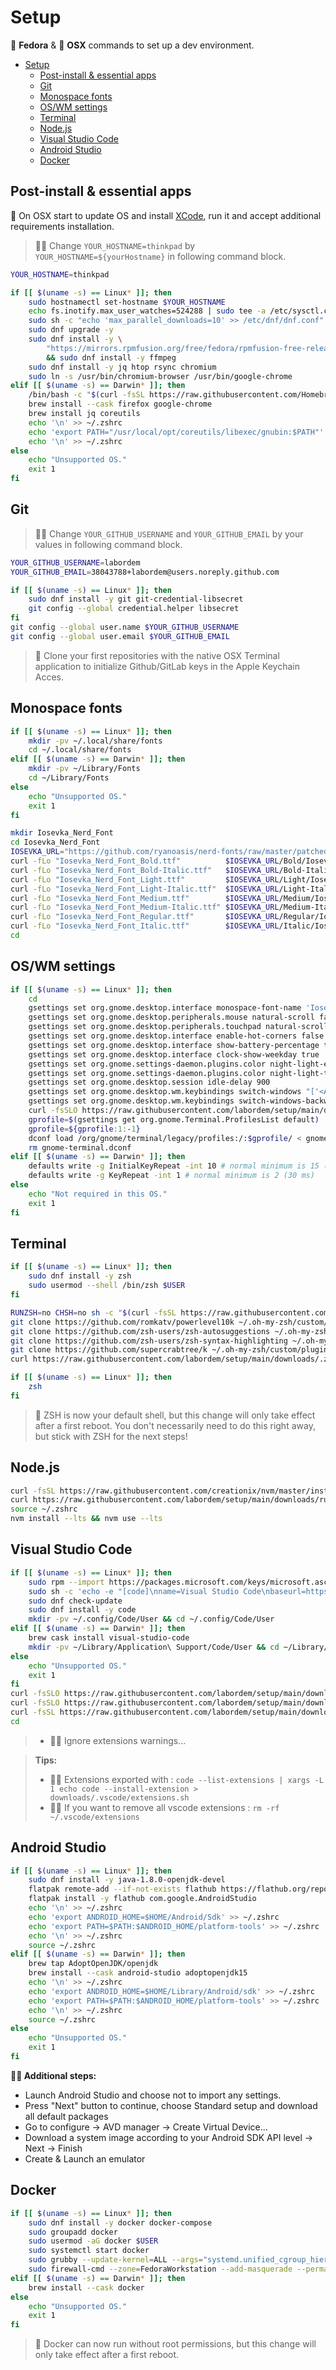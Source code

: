 # Setup

🐧 **Fedora** & 🍎 **OSX** commands to set up a dev environment.

- [Setup](#setup)
  - [Post-install \& essential apps](#post-install--essential-apps)
  - [Git](#git)
  - [Monospace fonts](#monospace-fonts)
  - [OS/WM settings](#oswm-settings)
  - [Terminal](#terminal)
  - [Node.js](#nodejs)
  - [Visual Studio Code](#visual-studio-code)
  - [Android Studio](#android-studio)
  - [Docker](#docker)

## Post-install & essential apps

🍎 On OSX start to update OS and install [XCode](https://itunes.apple.com/us/app/xcode/id497799835), run it and accept additional requirements installation.

> 🐧🍎 Change `YOUR_HOSTNAME=thinkpad` by `YOUR_HOSTNAME=${yourHostname}` in following command block.

```bash
YOUR_HOSTNAME=thinkpad

if [[ $(uname -s) == Linux* ]]; then
    sudo hostnamectl set-hostname $YOUR_HOSTNAME
    echo fs.inotify.max_user_watches=524288 | sudo tee -a /etc/sysctl.conf && sudo sysctl -p
    sudo sh -c "echo 'max_parallel_downloads=10' >> /etc/dnf/dnf.conf"
    sudo dnf upgrade -y
    sudo dnf install -y \
        "https://mirrors.rpmfusion.org/free/fedora/rpmfusion-free-release-$(rpm -E %fedora).noarch.rpm" \
        && sudo dnf install -y ffmpeg
    sudo dnf install -y jq htop rsync chromium
    sudo ln -s /usr/bin/chromium-browser /usr/bin/google-chrome
elif [[ $(uname -s) == Darwin* ]]; then
    /bin/bash -c "$(curl -fsSL https://raw.githubusercontent.com/Homebrew/install/HEAD/install.sh)"
    brew install --cask firefox google-chrome
    brew install jq coreutils
    echo '\n' >> ~/.zshrc
    echo 'export PATH="/usr/local/opt/coreutils/libexec/gnubin:$PATH"' >> ~/.zshrc
    echo '\n' >> ~/.zshrc
else
    echo "Unsupported OS."
    exit 1
fi
```

## Git

> 🐧🍎 Change `YOUR_GITHUB_USERNAME` and `YOUR_GITHUB_EMAIL` by your values in following command block.

```bash
YOUR_GITHUB_USERNAME=labordem
YOUR_GITHUB_EMAIL=38043788+labordem@users.noreply.github.com

if [[ $(uname -s) == Linux* ]]; then
    sudo dnf install -y git git-credential-libsecret
    git config --global credential.helper libsecret
fi
git config --global user.name $YOUR_GITHUB_USERNAME
git config --global user.email $YOUR_GITHUB_EMAIL
```

> 🍎 Clone your first repositories with the native OSX Terminal application to initialize Github/GitLab keys in the Apple Keychain Acces.

## Monospace fonts

```bash
if [[ $(uname -s) == Linux* ]]; then
    mkdir -pv ~/.local/share/fonts
    cd ~/.local/share/fonts
elif [[ $(uname -s) == Darwin* ]]; then
    mkdir -pv ~/Library/Fonts
    cd ~/Library/Fonts
else
    echo "Unsupported OS."
    exit 1
fi

mkdir Iosevka_Nerd_Font
cd Iosevka_Nerd_Font
IOSEVKA_URL="https://github.com/ryanoasis/nerd-fonts/raw/master/patched-fonts/Iosevka"
curl -fLo "Iosevka_Nerd_Font_Bold.ttf"          $IOSEVKA_URL/Bold/IosevkaNerdFont-Bold.ttf
curl -fLo "Iosevka_Nerd_Font_Bold-Italic.ttf"   $IOSEVKA_URL/Bold-Italic/IosevkaNerdFont-BoldItalic.ttf
curl -fLo "Iosevka_Nerd_Font_Light.ttf"         $IOSEVKA_URL/Light/IosevkaNerdFont-Light.ttf
curl -fLo "Iosevka_Nerd_Font_Light-Italic.ttf"  $IOSEVKA_URL/Light-Italic/IosevkaNerdFont-LightItalic.ttf
curl -fLo "Iosevka_Nerd_Font_Medium.ttf"        $IOSEVKA_URL/Medium/IosevkaNerdFont-Medium.ttf
curl -fLo "Iosevka_Nerd_Font_Medium-Italic.ttf" $IOSEVKA_URL/Medium-Italic/IosevkaNerdFont-MediumItalic.ttf
curl -fLo "Iosevka_Nerd_Font_Regular.ttf"       $IOSEVKA_URL/Regular/IosevkaNerdFont-Regular.ttf
curl -fLo "Iosevka_Nerd_Font_Italic.ttf"        $IOSEVKA_URL/Italic/IosevkaNerdFont-Italic.ttf
cd
```

## OS/WM settings

```bash
if [[ $(uname -s) == Linux* ]]; then
    cd
    gsettings set org.gnome.desktop.interface monospace-font-name 'Iosevka 12'
    gsettings set org.gnome.desktop.peripherals.mouse natural-scroll false
    gsettings set org.gnome.desktop.peripherals.touchpad natural-scroll false
    gsettings set org.gnome.desktop.interface enable-hot-corners false
    gsettings set org.gnome.desktop.interface show-battery-percentage true
    gsettings set org.gnome.desktop.interface clock-show-weekday true
    gsettings set org.gnome.settings-daemon.plugins.color night-light-enabled true
    gsettings set org.gnome.settings-daemon.plugins.color night-light-temperature 4000
    gsettings set org.gnome.desktop.session idle-delay 900
    gsettings set org.gnome.desktop.wm.keybindings switch-windows "['<Alt>Tab']"
    gsettings set org.gnome.desktop.wm.keybindings switch-windows-backward "['<Shift><Alt>Tab']"
    curl -fsSLO https://raw.githubusercontent.com/labordem/setup/main/downloads/gnome-terminal.dconf
    gprofile=$(gsettings get org.gnome.Terminal.ProfilesList default)
    gprofile=${gprofile:1:-1}
    dconf load /org/gnome/terminal/legacy/profiles:/:$gprofile/ < gnome-terminal.dconf
    rm gnome-terminal.dconf
elif [[ $(uname -s) == Darwin* ]]; then
    defaults write -g InitialKeyRepeat -int 10 # normal minimum is 15 (225 ms)
    defaults write -g KeyRepeat -int 1 # normal minimum is 2 (30 ms)
else
    echo "Not required in this OS."
    exit 1
fi
```

## Terminal

```bash
if [[ $(uname -s) == Linux* ]]; then
    sudo dnf install -y zsh
    sudo usermod --shell /bin/zsh $USER
fi

RUNZSH=no CHSH=no sh -c "$(curl -fsSL https://raw.githubusercontent.com/ohmyzsh/ohmyzsh/master/tools/install.sh)"
git clone https://github.com/romkatv/powerlevel10k ~/.oh-my-zsh/custom/themes/powerlevel10k
git clone https://github.com/zsh-users/zsh-autosuggestions ~/.oh-my-zsh/custom/plugins/zsh-autosuggestions
git clone https://github.com/zsh-users/zsh-syntax-highlighting ~/.oh-my-zsh/custom/plugins/zsh-syntax-highlighting
git clone https://github.com/supercrabtree/k ~/.oh-my-zsh/custom/plugins/k
curl https://raw.githubusercontent.com/labordem/setup/main/downloads/.zshrc > ~/.zshrc

if [[ $(uname -s) == Linux* ]]; then
    zsh
fi
```

> 🐧 ZSH is now your default shell, but this change will only take effect after a first reboot. You don't necessarily need to do this right away, but stick with ZSH for the next steps!

## Node.js

```bash
curl -fsSL https://raw.githubusercontent.com/creationix/nvm/master/install.sh | bash
curl https://raw.githubusercontent.com/labordem/setup/main/downloads/run-nvm-use-when-nvmrc-found.sh >> ~/.zshrc
source ~/.zshrc
nvm install --lts && nvm use --lts
```

## Visual Studio Code

```bash
if [[ $(uname -s) == Linux* ]]; then
    sudo rpm --import https://packages.microsoft.com/keys/microsoft.asc
    sudo sh -c 'echo -e "[code]\nname=Visual Studio Code\nbaseurl=https://packages.microsoft.com/yumrepos/vscode\nenabled=1\ngpgcheck=1\ngpgkey=https://packages.microsoft.com/keys/microsoft.asc" > /etc/yum.repos.d/vscode.repo'
    sudo dnf check-update
    sudo dnf install -y code
    mkdir -pv ~/.config/Code/User && cd ~/.config/Code/User
elif [[ $(uname -s) == Darwin* ]]; then
    brew cask install visual-studio-code
    mkdir -pv ~/Library/Application\ Support/Code/User && cd ~/Library/Application\ Support/Code/User
else
    echo "Unsupported OS."
    exit 1
fi
curl -fsSLO https://raw.githubusercontent.com/labordem/setup/main/downloads/.vscode/settings.json
curl -fsSLO https://raw.githubusercontent.com/labordem/setup/main/downloads/.vscode/keybindings.json
curl -fsSL https://raw.githubusercontent.com/labordem/setup/main/downloads/.vscode/extensions.sh | $SHELL
cd
```

> - 🐧🍎 Ignore extensions warnings...

> **Tips:**
>
> - 🐧🍎 Extensions exported with : `code --list-extensions | xargs -L 1 echo code --install-extension > downloads/.vscode/extensions.sh`
> - 🐧🍎 If you want to remove all vscode extensions : `rm -rf ~/.vscode/extensions`

## Android Studio

```bash
if [[ $(uname -s) == Linux* ]]; then
    sudo dnf install -y java-1.8.0-openjdk-devel
    flatpak remote-add --if-not-exists flathub https://flathub.org/repo/flathub.flatpakrepo
    flatpak install -y flathub com.google.AndroidStudio
    echo '\n' >> ~/.zshrc
    echo 'export ANDROID_HOME=$HOME/Android/Sdk' >> ~/.zshrc
    echo 'export PATH=$PATH:$ANDROID_HOME/platform-tools' >> ~/.zshrc
    echo '\n' >> ~/.zshrc
    source ~/.zshrc
elif [[ $(uname -s) == Darwin* ]]; then
    brew tap AdoptOpenJDK/openjdk
    brew install --cask android-studio adoptopenjdk15
    echo '\n' >> ~/.zshrc
    echo 'export ANDROID_HOME=$HOME/Library/Android/sdk' >> ~/.zshrc
    echo 'export PATH=$PATH:$ANDROID_HOME/platform-tools' >> ~/.zshrc
    echo '\n' >> ~/.zshrc
    source ~/.zshrc
else
    echo "Unsupported OS."
    exit 1
fi

```

**🐧🍎 Additional steps:**

- Launch Android Studio and choose not to import any settings.
- Press "Next" button to continue, choose Standard setup and download all default packages
- Go to configure -> AVD manager -> Create Virtual Device...
- Download a system image according to your Android SDK API level -> Next -> Finish
- Create & Launch an emulator

## Docker

```bash
if [[ $(uname -s) == Linux* ]]; then
    sudo dnf install -y docker docker-compose
    sudo groupadd docker
    sudo usermod -aG docker $USER
    sudo systemctl start docker
    sudo grubby --update-kernel=ALL --args="systemd.unified_cgroup_hierarchy=0"
    sudo firewall-cmd --zone=FedoraWorkstation --add-masquerade --permanent
elif [[ $(uname -s) == Darwin* ]]; then
    brew install --cask docker
else
    echo "Unsupported OS."
    exit 1
fi

```

> 🐧 Docker can now run without root permissions, but this change will only take effect after a first reboot.
